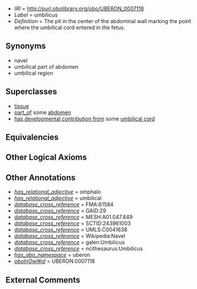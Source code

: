  * *IRI* = http://purl.obolibrary.org/obo/UBERON_0007118
 * *Label* = umbilicus
 * *Definition* = The pit in the center of the abdominal wall marking the point where the umbilical cord entered in the fetus.

## Synonyms

 * navel
 * umbilical part of abdomen
 * umbilical region

## Superclasses

 * [tissue](../../UBERON/79/UBERON_0000479.md)
 * [part_of](../../BFO/50/BFO_0000050.md) some [abdomen](../../UBERON/16/UBERON_0000916.md)
 * [has developmental contribution from](../../RO/54/RO_0002254.md) some [umbilical cord](../../UBERON/31/UBERON_0002331.md)

## Equivalencies


## Other Logical Axioms


## Other Annotations

 * *[has_relational_adjective](../../UBPROP/07/UBPROP_0000007.md)* = omphalo
 * *[has_relational_adjective](../../UBPROP/07/UBPROP_0000007.md)* = umbilical
 * *[database_cross_reference](../../ef/oboInOwl#hasDbXref.md)* = FMA:61584
 * *[database_cross_reference](../../ef/oboInOwl#hasDbXref.md)* = GAID:29
 * *[database_cross_reference](../../ef/oboInOwl#hasDbXref.md)* = MESH:A01.047.849
 * *[database_cross_reference](../../ef/oboInOwl#hasDbXref.md)* = SCTID:243961003
 * *[database_cross_reference](../../ef/oboInOwl#hasDbXref.md)* = UMLS:C0041638
 * *[database_cross_reference](../../ef/oboInOwl#hasDbXref.md)* = Wikipedia:Navel
 * *[database_cross_reference](../../ef/oboInOwl#hasDbXref.md)* = galen:Umbilicus
 * *[database_cross_reference](../../ef/oboInOwl#hasDbXref.md)* = ncithesaurus:Umbilicus
 * *[has_obo_namespace](../../ce/oboInOwl#hasOBONamespace.md)* = uberon
 * *[oboInOwl#id](../../id/oboInOwl#id.md)* = UBERON:0007118

## External Comments

